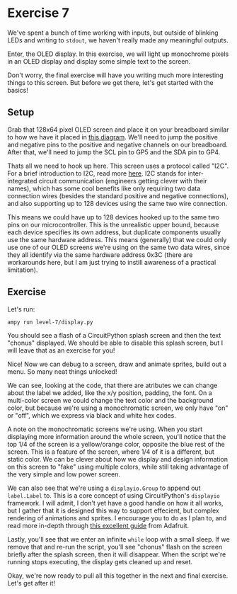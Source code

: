 # Exercise 7

We've spent a bunch of time working with inputs, but outside of blinking LEDs and writing to `stdout`, we haven't really made any meaningful outputs.

Enter, the OLED display. In this exercise, we will light up monochrome pixels in an OLED display and display some simple text to the screen.

Don't worry, the final exercise will have you writing much more interesting things to this screen. But before we get there, let's get started with the basics!

## Setup

Grab that 128x64 pixel OLED screen and place it on your breadboard similar to how we have it placed in [this diagram](display.png). We'll need to jump the positive and negative pins to the positive and negative channels on our breadboard. After that, we'll need to jump the SCL pin to GP5 and the SDA pin to GP4.

Thats all we need to hook up here. This screen uses a protocol called "I2C". For a brief introduction to I2C, read more [here](https://learn.adafruit.com/i2c-addresses?view=all&gclid=Cj0KCQiAiJSeBhCCARIsAHnAzT8ipQGXStd0CGdDRsZa2WusAYWUCyeJQ4bs1tAwGWX21tvbAAvInUAaAnjxEALw_wcB). I2C stands for inter-integrated circuit communication (engineers getting clever with their names), which has some cool benefits like only requiring two data connection wires (besides the standard positive and negative connections), and also supporting up to 128 devices using the same two wire connection.

This means we could have up to 128 devices hooked up to the same two pins on our microcontroller. This is the unrealistic upper bound, because each device specifies its own address, but duplicate components usually use the same hardware address. This means (generally) that we could only use one of our OLED screens we're using on the same two data wires, since they all identify via the same hardware address 0x3C (there are workarounds here, but I am just trying to instill awareness of a practical limitation).

## Exercise

Let's run:

`ampy run level-7/display.py`

You should see a flash of a CircuitPython splash screen and then the text "chonus" displayed. We should be able to disable this splash screen, but I will leave that as an exercise for you!

Nice! Now we can debug to a screen, draw and animate sprites, build out a menu. So many neat things unlocked!

We can see, looking at the code, that there are atributes we can change about the label we added, like the x/y position, padding, the font. On a multi-color screen we could change the text color and the background color, but because we're using a monochromatic screen, we only have "on" or "off", which we express via black and white hex codes.

A note on the monochromatic screens we're using. When you start displaying more information around the whole screen, you'll notice that the top 1/4 of the screen is a yellow/orange color, opposite the blue rest of the screen. This is a feature of the screen, where 1/4 of it is a different, but static color. We can be clever about how we display and design information on this screen to "fake" using multiple colors, while still taking advantage of the very simple and low power screen.

We can also see that we're using a `displayio.Group` to append out `label.Label` to. This is a core concept of using CircuitPython's `displayio` framework. I will admit, I don't yet have a good handle on how it all works, but I gather that it is designed this way to support effecient, but complex rendering of animations and sprites. I encourage you to do as I plan to, and read more in-depth through [this excellent guide](https://learn.adafruit.com/circuitpython-display-support-using-displayio/library-overview) from Adafruit.

Lastly, you'll see that we enter an infinite `while` loop with a small sleep. If we remove that and re-run the script, you'll see "chonus" flash on the screen briefly after the splash screen, then it will disappear. When the script we're running stops executing, the display gets cleaned up and reset.

Okay, we're now ready to pull all this together in the next and final exercise. Let's get after it!
